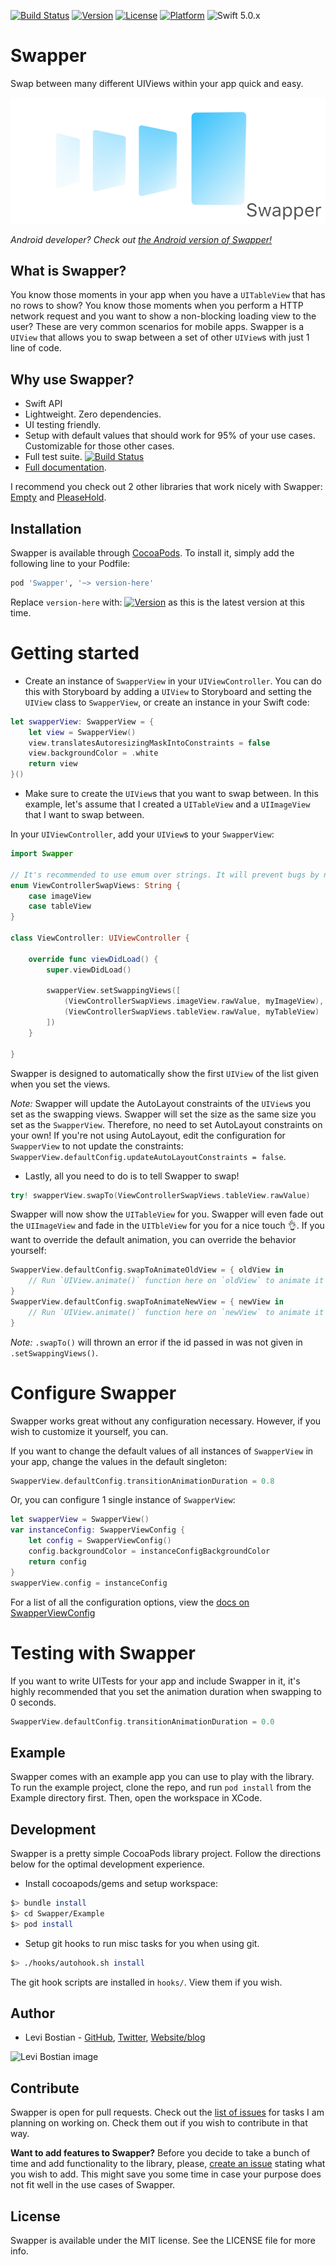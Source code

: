 [![Build Status](https://travis-ci.com/levibostian/Swapper-iOS.svg?branch=master)](https://travis-ci.com/levibostian/Swapper-iOS)
[![Version](https://img.shields.io/cocoapods/v/Swapper.svg?style=flat)](https://cocoapods.org/pods/Swapper)
[![License](https://img.shields.io/cocoapods/l/Swapper.svg?style=flat)](https://cocoapods.org/pods/Swapper)
[![Platform](https://img.shields.io/cocoapods/p/Swapper.svg?style=flat)](https://cocoapods.org/pods/Swapper)
![Swift 5.0.x](https://img.shields.io/badge/Swift-5.0.x-orange.svg)

# Swapper

Swap between many different UIViews within your app quick and easy.

![project logo](misc/header.jpg)

*Android developer? Check out [the Android version of Swapper!](https://github.com/levibostian/swapper-android)*

## What is Swapper?

You know those moments in your app when you have a `UITableView` that has no rows to show? You know those moments when you perform a HTTP network request and you want to show a non-blocking loading view to the user? These are very common scenarios for mobile apps. Swapper is a `UIView` that allows you to swap between a set of other `UIView`s with just 1 line of code. 

## Why use Swapper?

* Swift API
* Lightweight. Zero dependencies. 
* UI testing friendly. 
* Setup with default values that should work for 95% of your use cases. Customizable for those other cases. 
* Full test suite. [![Build Status](https://travis-ci.com/levibostian/Swapper-iOS.svg?branch=master)](https://travis-ci.com/levibostian/Swapper-iOS)
* [Full documentation](https://levibostian.github.io/Swapper-iOS/). 

I recommend you check out 2 other libraries that work nicely with Swapper: [Empty](https://github.com/levibostian/Empty-iOS) and [PleaseHold](https://github.com/levibostian/PleaseHold-iOS).

## Installation

Swapper is available through [CocoaPods](https://cocoapods.org/pods/Swapper). To install it, simply add the following line to your Podfile:

```ruby
pod 'Swapper', '~> version-here'
```

Replace `version-here` with: [![Version](https://img.shields.io/cocoapods/v/Swapper.svg?style=flat)](https://cocoapods.org/pods/Swapper) as this is the latest version at this time. 

# Getting started

* Create an instance of `SwapperView` in your `UIViewController`. You can do this with Storyboard by adding a `UIView` to Storyboard and setting the `UIView` class to `SwapperView`, or create an instance in your Swift code:

```swift
let swapperView: SwapperView = {
    let view = SwapperView()
    view.translatesAutoresizingMaskIntoConstraints = false
    view.backgroundColor = .white
    return view
}()
```

* Make sure to create the `UIView`s that you want to swap between. In this example, let's assume that I created a `UITableView` and a `UIImageView` that I want to swap between.

In your `UIViewController`, add your `UIView`s to your `SwapperView`:

```swift
import Swapper

// It's recommended to use emum over strings. It will prevent bugs by not worrying about typos. 
enum ViewControllerSwapViews: String {
    case imageView
    case tableView
}

class ViewController: UIViewController {

    override func viewDidLoad() {
        super.viewDidLoad()

        swapperView.setSwappingViews([
            (ViewControllerSwapViews.imageView.rawValue, myImageView),
            (ViewControllerSwapViews.tableView.rawValue, myTableView)
        ])
    }

}
```

Swapper is designed to automatically show the first `UIView` of the list given when you set the views. 

*Note:* Swapper will update the AutoLayout constraints of the `UIView`s you set as the swapping views. Swapper will set the size as the same size you set as the `SwapperView`. Therefore, no need to set AutoLayout constraints on your own! If you're not using AutoLayout, edit the configuration for `SwapperView` to not update the constraints: `SwapperView.defaultConfig.updateAutoLayoutConstraints = false`.

* Lastly, all you need to do is to tell Swapper to swap!

```swift
try! swapperView.swapTo(ViewControllerSwapViews.tableView.rawValue)
```

Swapper will now show the `UITableView` for you. Swapper will even fade out the `UIImageView` and fade in the `UITbleView` for you for a nice touch 👌. If you want to override the default animation, you can override the behavior yourself:

```swift
SwapperView.defaultConfig.swapToAnimateOldView = { oldView in
    // Run `UIView.animate()` function here on `oldView` to animate it out. 
}
SwapperView.defaultConfig.swapToAnimateNewView = { newView in
    // Run `UIView.animate()` function here on `newView` to animate it in. 
}
```

*Note:* `.swapTo()` will thrown an error if the id passed in was not given in `.setSwappingViews()`. 

# Configure Swapper 

Swapper works great without any configuration necessary. However, if you wish to customize it yourself, you can. 

If you want to change the default values of all instances of `SwapperView` in your app, change the values in the default singleton:

```swift
SwapperView.defaultConfig.transitionAnimationDuration = 0.8
```

Or, you can configure 1 single instance of `SwapperView`:

```swift
let swapperView = SwapperView()
var instanceConfig: SwapperViewConfig {
    let config = SwapperViewConfig()
    config.backgroundColor = instanceConfigBackgroundColor
    return config
}
swapperView.config = instanceConfig
```

For a list of all the configuration options, view the [docs on SwapperViewConfig](https://levibostian.github.io/Swapper-iOS/Classes/SwapperViewConfig.html)

# Testing with Swapper 

If you want to write UITests for your app and include Swapper in it, it's highly recommended that you set the animation duration when swapping to 0 seconds. 

```swift
SwapperView.defaultConfig.transitionAnimationDuration = 0.0
```

## Example

Swapper comes with an example app you can use to play with the library. To run the example project, clone the repo, and run `pod install` from the Example directory first. Then, open the workspace in XCode. 

## Development 

Swapper is a pretty simple CocoaPods library project. Follow the directions below for the optimal development experience. 

* Install cocoapods/gems and setup workspace:

```bash
$> bundle install
$> cd Swapper/Example
$> pod install
```

* Setup git hooks to run misc tasks for you when using git. 

```bash
$> ./hooks/autohook.sh install
```

The git hook scripts are installed in `hooks/`. View them if you wish. 

## Author

* Levi Bostian - [GitHub](https://github.com/levibostian), [Twitter](https://twitter.com/levibostian), [Website/blog](http://levibostian.com)

![Levi Bostian image](https://gravatar.com/avatar/22355580305146b21508c74ff6b44bc5?s=250)

## Contribute

Swapper is open for pull requests. Check out the [list of issues](https://github.com/levibostian/swapper-ios/issues) for tasks I am planning on working on. Check them out if you wish to contribute in that way.

**Want to add features to Swapper?** Before you decide to take a bunch of time and add functionality to the library, please, [create an issue](https://github.com/levibostian/swapper-iOS/issues/new) stating what you wish to add. This might save you some time in case your purpose does not fit well in the use cases of Swapper.

## License

Swapper is available under the MIT license. See the LICENSE file for more info.

